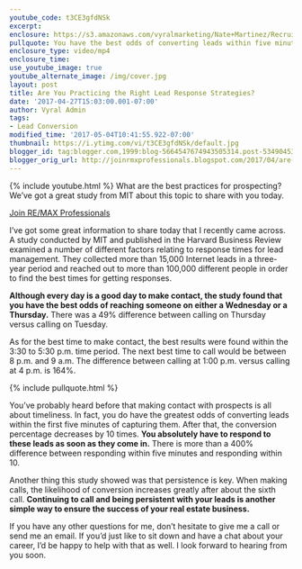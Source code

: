 ```yaml
---
youtube_code: t3CE3gfdNSk
excerpt:
enclosure: https://s3.amazonaws.com/vyralmarketing/Nate+Martinez/Recruiting/Phoenix+Real+Estate+Agent-+Prospecting+by+the+Numbers.mp4
pullquote: You have the best odds of converting leads within five minutes of capturing them.
enclosure_type: video/mp4
enclosure_time:
use_youtube_image: true
youtube_alternate_image: /img/cover.jpg
layout: post
title: Are You Practicing the Right Lead Response Strategies?
date: '2017-04-27T15:03:00.001-07:00'
author: Vyral Admin
tags:
- Lead Conversion
modified_time: '2017-05-04T10:41:55.922-07:00'
thumbnail: https://i.ytimg.com/vi/t3CE3gfdNSk/default.jpg
blogger_id: tag:blogger.com,1999:blog-5664547674943505314.post-5349045366611830162
blogger_orig_url: http://joinrmxprofessionals.blogspot.com/2017/04/are-you-practicing-right-lead-response.html
---
```

{% include youtube.html %}
What are the best practices for prospecting? We’ve got a great study from MIT about this topic to share with you today.

<a href="http://www.joinrmxprofessionals.com/Join-Today" target="_blank">Join RE/MAX Professionals</a>

I’ve got some great information to share today that I recently came across. A study conducted by MIT and published in the Harvard Business Review examined a number of different factors relating to response times for lead management. They collected more than 15,000 Internet leads in a three-year period and reached out to more than 100,000 different people in order to find the best times for getting responses.

**Although every day is a good day to make contact, the study found that you have the best odds of reaching someone on either a Wednesday or a Thursday.** There was a 49% difference between calling on Thursday versus calling on Tuesday.

As for the best time to make contact, the best results were found within the 3:30 to 5:30 p.m. time period. The next best time to call would be between 8 p.m. and 9 a.m. The difference between calling at 1:00 p.m. versus calling at 4 p.m. is 164%.

{% include pullquote.html %}

You’ve probably heard before that making contact with prospects is all about timeliness. In fact, you do have the greatest odds of converting leads within the first five minutes of capturing them. After that, the conversion percentage decreases by 10 times. **You absolutely have to respond to these leads as soon as they come in.** There is more than a 400% difference between responding within five minutes and responding within 10.

Another thing this study showed was that persistence is key. When making calls, the likelihood of conversion increases greatly after about the sixth call. **Continuing to call and being persistent with your leads is another simple way to ensure the success of your real estate business.**

If you have any other questions for me, don’t hesitate to give me a call or send me an email. If you’d just like to sit down and have a chat about your career, I’d be happy to help with that as well. I look forward to hearing from you soon.
